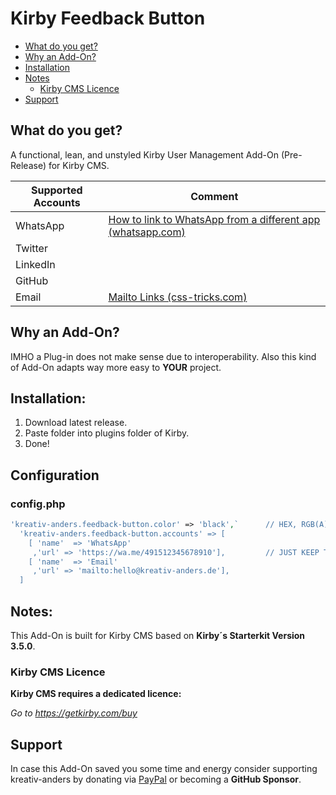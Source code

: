 # Kirby Feedback Button

* [What do you get?](#what-do-you-get)
* [Why an Add-On?](#why-an-add-on)
* [Installation](#installation)
* [Notes](#notes)
    * [Kirby CMS Licence](#kirby-cms-licence)
* [Support](#support)  


## What do you get?
A functional, lean, and unstyled Kirby User Management Add-On (Pre-Release) for Kirby CMS.

**Supported Accounts** | **Comment**
---- | ----
WhatsApp | [How to link to WhatsApp from a different app (whatsapp.com)](https://faq.whatsapp.com/iphone/how-to-link-to-whatsapp-from-a-different-app/)
Twitter | 
LinkedIn | 
GitHub | 
Email | [Mailto Links (css-tricks.com)](https://css-tricks.com/snippets/html/mailto-links/)


## Why an Add-On?
IMHO a Plug-in does not make sense due to interoperability. 
Also this kind of Add-On adapts way more easy to **YOUR** project.

## Installation:
1. Download latest release.
2. Paste folder into plugins folder of Kirby.
3. Done!

## Configuration

### config.php
````php
'kreativ-anders.feedback-button.color' => 'black',`      // HEX, RGB(A), COLOR ... WHATEVER YOU DESIRE
  'kreativ-anders.feedback-button.accounts' => [
    [ 'name'  => 'WhatsApp'
     ,'url' => 'https://wa.me/491512345678910'],         // JUST KEEP THE CORRECT URLs IN MIND
    [ 'name'  => 'Email'
     ,'url' => 'mailto:hello@kreativ-anders.de'],
  ]
````

## Notes:
This Add-On is built for Kirby CMS based on **Kirby´s Starterkit Version 3.5.0**. 

### Kirby CMS Licence 
**Kirby CMS requires a dedicated licence:**

*Go to https://getkirby.com/buy*

## Support

In case this Add-On saved you some time and energy consider supporting kreativ-anders by donating via [PayPal](https://paypal.me/kreativanders) or becoming a **GitHub Sponsor**.
